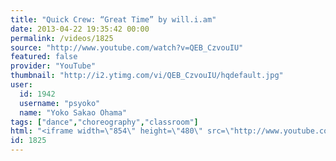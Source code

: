 ```yaml
---
title: "Quick Crew: “Great Time” by will.i.am"
date: 2013-04-22 19:35:42 00:00
permalink: /videos/1825
source: "http://www.youtube.com/watch?v=QEB_CzvouIU"
featured: false
provider: "YouTube"
thumbnail: "http://i2.ytimg.com/vi/QEB_CzvouIU/hqdefault.jpg"
user:
  id: 1942
  username: "psyoko"
  name: "Yoko Sakao Ohama"
tags: ["dance","choreography","classroom"]
html: "<iframe width=\"854\" height=\"480\" src=\"http://www.youtube.com/embed/QEB_CzvouIU?wmode=transparent&feature=oembed\" frameborder=\"0\" allowfullscreen></iframe>"
id: 1825
---
```



